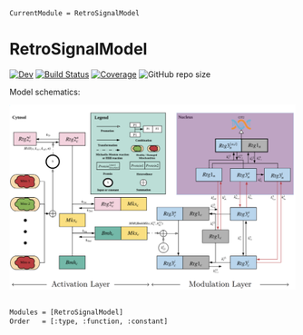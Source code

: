 ```@meta
CurrentModule = RetroSignalModel
```

# RetroSignalModel

[![Dev](https://img.shields.io/badge/docs-dev-blue.svg)](https://ntumitolab.github.io/RetroSignalModel.jl/dev)
[![Build Status](https://github.com/stevengogogo/RetroSignalModel.jl/workflows/CI/badge.svg)](https://github.com/ntumitolab/RetroSignalModel.jl/actions)
[![Coverage](https://codecov.io/gh/stevengogogo/RetroSignalModel.jl/branch/master/graph/badge.svg)](https://codecov.io/gh/ntumitolab/RetroSignalModel.jl)
![GitHub repo size](https://img.shields.io/github/repo-size/ntumitolab/RetroSignalModel.jl)

Model schematics:

![rtgM4 model](img/RTG_scheme.png)


```@index
```

```@autodocs
Modules = [RetroSignalModel]
Order   = [:type, :function, :constant]
```

